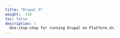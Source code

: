 ```yaml
---
title: "Drupal 9"
weight: -110
toc: false
description: |
  One-stop-shop for running Drupal on Platform.sh.
---
```

